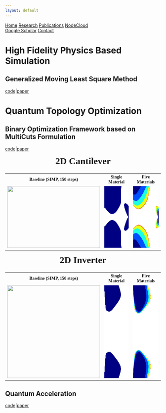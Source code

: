 ```yaml
---
layout: default
---
```


<div id="research header" class="topnav">
    <a href="index.html">Home</a>
    <a class="active" href="research.html">Research</a>
    <a href="publications.html">Publications</a>
    <a href="nodecloud.html">NodeCloud</a>
    <div class="topnav-right">
        <a href="https://scholar.google.com/citations?user=s1i_KkgAAAAJ&hl=en">Google Scholar</a>
        <a href="contact.html">Contact</a>
    </div>
</div>

<h1 id="physics">High Fidelity Physics Based Simulation</h1>

<h2 id="gmls">Generalized Moving Least Square Method</h2>

<a href="https://github.com/Pan-Group-UW-Madison/GMLS">code</a>|<a
    href="https://www.sciencedirect.com/science/article/pii/S0045782522005163">paper</a>

<h1 id="qto">Quantum Topology Optimization</h1>

<h2> Binary Optimization Framework based on MultiCuts Formulation </h2>

<a href="https://github.com/Pan-Group-UW-Madison/QTO">code</a>|<a href="https://arxiv.org/abs/2406.12215">paper</a>

<table class="CenterTable" style='font-family:"Times New Roman"'>
    <caption style='font-family:"Times New Roman"; font-size: 30px; font-weight: bold'>
        2D Cantilever
    </caption>
    <tr>
        <th>Baseline (SIMP, 150 steps)</th>
        <th>Single Material</th>
        <th>Five Materials</th>
    </tr>
    <tr>
        <td><img src="resources/SingleMaterialCantileverSIMP.gif" width="300" height="200" /></td>
        <td><img src="resources/SingleMaterialCantilever.gif" width="300" height="200" /></td>
        <td><img src="resources/FiveMaterialCantilever.gif" width="300" height="200" /></td>
    </tr>
</table>

<table class="CenterTable" style='font-family:"Times New Roman"'>
    <caption style='font-family:"Times New Roman"; font-size: 30px; font-weight: bold'>
        2D Inverter
    </caption>
    <tr>
        <th>Baseline (SIMP, 150 steps)</th>
        <th>Single Material</th>
        <th>Five Materials</th>
    </tr>
    <tr>
        <td><img src="resources/SingleMaterialInverterSIMP.gif" width="300" height="300" /></td>
        <td><img src="resources/SingleMaterialInverter.gif" width="300" height="300" /></td>
        <td><img src="resources/FiveMaterialInverter.gif" width="300" height="300" /></td>
    </tr>
</table>

<h2> Quantum Acceleration </h2>

<a href="https://github.com/Pan-Group-UW-Madison/qtop">code</a>|<a
    href="https://ieeexplore.ieee.org/abstract/document/10099425/">paper</a>